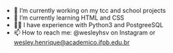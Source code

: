 - 🔭 I’m currently working on my tcc and school projects
- 🌱 I’m currently learning HTML and CSS
- 👨‍💻 I have experience with Python3 and PostgreeSQL
- 📫 How to reach me: @wesleyhsv on Instagram or wesley.henrique@academico.ifpb.edu.br
